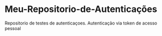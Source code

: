 # Meu-Repositorio-de-Autenticações
Repositorio de testes de autenticaçoes.
Autenticação via token de acesso pessoal